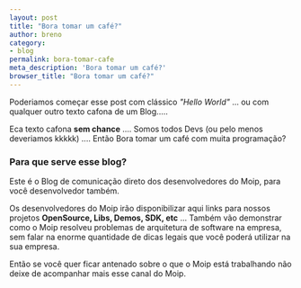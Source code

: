 ```yaml
---
layout: post
title: "Bora tomar um café?"
author: breno
category:
- blog
permalink: bora-tomar-cafe
meta_description: 'Bora tomar um café?'
browser_title: "Bora tomar um café?"
---
```


Poderiamos começar esse post com clássico *"Hello World"* ... ou com qualquer outro texto cafona de um Blog.....

Eca texto cafona **sem chance** .... Somos todos Devs (ou pelo menos deveriamos kkkkk) .... Então Bora tomar um café com muita programação?


### Para que serve esse blog?
Este é o Blog de comunicação direto dos desenvolvedores do Moip, para você desenvolvedor também.

Os desenvolvedores do Moip irão disponibilizar aqui links para nossos projetos **OpenSource, Libs, Demos, SDK, etc** ... Também vão demonstrar como o Moip resolveu problemas de arquitetura de software na empresa, sem falar na enorme quantidade de dicas legais que você poderá utilizar na sua empresa.

Então se você quer ficar antenado sobre o que o Moip está trabalhando não deixe de acompanhar mais esse canal do Moip.

